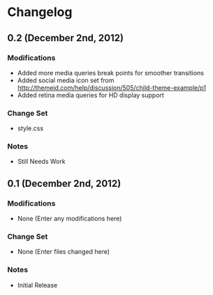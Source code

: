 # Changelog

## 0.2 (December 2nd, 2012)

### Modifications

* Added more media queries break points for smoother transitions
* Added social media icon set from http://themeid.com/help/discussion/505/child-theme-example/p1
* Added retina media queries for HD display support

### Change Set

* style.css

### Notes

* Still Needs Work

## 0.1 (December 2nd, 2012)

### Modifications

* None (Enter any modifications here)

### Change Set

* None (Enter files changed here)

### Notes

* Initial Release